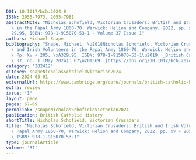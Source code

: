```yaml
---
DOI: 10.1017/bch.2024.8
ISSN: 2055-7973, 2055-7981
abstractNote: "Nicholas Schofield, Victorian Crusaders: British and Irish Volunteers\
  \ in the Papal Army 1860-70, Warwick: Helion and Company, 2022, pp. xv + 205, \xA3\
  29.95, ISBN: 978-1-915070-53-1 - Volume 37 Issue 1"
authors: Michael Snape
bibliography: "Snape, Michael. \u2018Nicholas Schofield, Victorian Crusaders: British\
  \ and Irish Volunteers in the Papal Army 1860-70, Warwick: Helion and Company, 2022,\
  \ Pp. Xv + 205, \xA329.95, ISBN: 978-1-915070-53-1\u2019. _British Catholic History_\
  \ 37, no. 1 (May 2024): 67\u201369. [https://doi.org/10.1017/bch.2024.8](https://doi.org/10.1017/bch.2024.8)."
category: '202412'
citekey: snapeNicholasSchofieldVictorian2024
date: 2024-05-01
externalUrl: https://www.cambridge.org/core/journals/british-catholic-history/article/nicholas-schofield-victorian-crusaders-british-and-irish-volunteers-in-the-papal-army-186070-warwick-helion-and-company-2022-pp-xv-205-2995-isbn-9781915070531/5B5F19297AE15C2327A5469E521CF478
extra: review
issue: '1'
layout: page
pages: 67-69
permalink: /snapeNicholasSchofieldVictorian2024
publication: British Catholic History
shortTitle: Nicholas Schofield, Victorian Crusaders
title: "Nicholas Schofield, Victorian Crusaders: British and Irish Volunteers in the\
  \ Papal Army 1860-70, Warwick: Helion and Company, 2022, pp. xv + 205, \xA329.95,\
  \ ISBN: 978-1-915070-53-1"
type: journalArticle
volume: '37'
---
```

